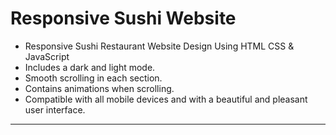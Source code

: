 # Responsive Sushi Website
* Responsive Sushi Restaurant Website Design Using HTML CSS & JavaScript
* Includes a dark and light mode. 
* Smooth scrolling in each section.
* Contains animations when scrolling.
* Compatible with all mobile devices and with a beautiful and pleasant user interface.
  
***
